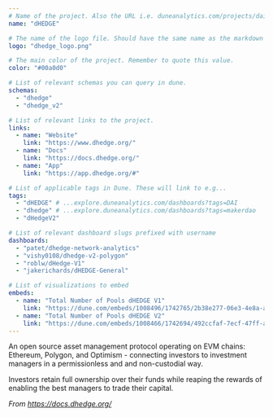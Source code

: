 ```yaml
---
# Name of the project. Also the URL i.e. duneanalytics.com/projects/dai.
name: "dHEDGE"

# The name of the logo file. Should have the same name as the markdown file.
logo: "dhedge_logo.png"

# The main color of the project. Remember to quote this value.
color: "#00a0d0"

# List of relevant schemas you can query in dune.
schemas:
  - "dhedge"
  - "dhedge_v2"

# List of relevant links to the project.
links:
  - name: "Website"
    link: "https://www.dhedge.org/"
  - name: "Docs"
    link: "https://docs.dhedge.org/"
  - name: "App"
    link: "https://app.dhedge.org/#"

# List of applicable tags in Dune. These will link to e.g...
tags:
  - "dHEDGE" # ...explore.duneanalytics.com/dashboards?tags=DAI
  - "dhedge" # ...explore.duneanalytics.com/dashboards?tags=makerdao
  - "dHedgeV2"

# List of relevant dashboard slugs prefixed with username
dashboards:
  - "patet/dhedge-network-analytics"
  - "vishy0108/dhedge-v2-polygon"
  - "roblw/dHedge-V1"
  - "jakerichards/dHEDGE-General"

# List of visualizations to embed
embeds:
  - name: "Total Number of Pools dHEDGE V1"
    link: "https://dune.com/embeds/1008496/1742765/2b38e277-06e3-4e8a-af30-5ee81c00c5ed"
  - name: "Total Number of Pools dHEDGE V2"
    link: "https://dune.com/embeds/1008466/1742694/492ccfaf-7ecf-47ff-a92d-bd9f65f316ae"
---
```


An open source asset management protocol operating on EVM chains: Ethereum, Polygon, and Optimism - connecting investors to investment managers in a permissionless and and non-custodial way.

Investors retain full ownership over their funds while reaping the rewards of enabling the best managers to trade their capital.

_From https://docs.dhedge.org/_
